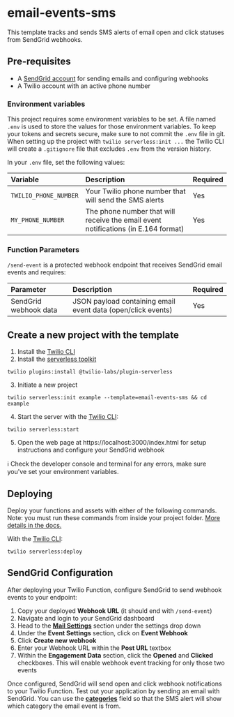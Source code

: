 # email-events-sms

This template tracks and sends SMS alerts of email open and click statuses from SendGrid webhooks.

## Pre-requisites

- A [SendGrid account](https://signup.sendgrid.com/) for sending emails and configuring webhooks
- A Twilio account with an active phone number

### Environment variables

This project requires some environment variables to be set. A file named `.env` is used to store the values for those environment variables. To keep your tokens and secrets secure, make sure to not commit the `.env` file in git. When setting up the project with `twilio serverless:init ...` the Twilio CLI will create a `.gitignore` file that excludes `.env` from the version history.

In your `.env` file, set the following values:

| Variable | Description | Required |
| :------- | :---------- | :------- |
| `TWILIO_PHONE_NUMBER` | Your Twilio phone number that will send the SMS alerts | Yes |
| `MY_PHONE_NUMBER` | The phone number that will receive the email event notifications (in E.164 format) | Yes |

### Function Parameters

`/send-event` is a protected webhook endpoint that receives SendGrid email events and requires:

| Parameter | Description | Required |
| :-------- | :---------- | :------- |
| SendGrid webhook data | JSON payload containing email event data (open/click events) | Yes |

## Create a new project with the template

1. Install the [Twilio CLI](https://www.twilio.com/docs/twilio-cli/quickstart#install-twilio-cli)
2. Install the [serverless toolkit](https://www.twilio.com/docs/labs/serverless-toolkit/getting-started)

```shell
twilio plugins:install @twilio-labs/plugin-serverless
```

3. Initiate a new project

```
twilio serverless:init example --template=email-events-sms && cd example
```

4. Start the server with the [Twilio CLI](https://www.twilio.com/docs/twilio-cli/quickstart):

```
twilio serverless:start
```

5. Open the web page at https://localhost:3000/index.html for setup instructions and configure your SendGrid webhook

ℹ️ Check the developer console and terminal for any errors, make sure you've set your environment variables.

## Deploying

Deploy your functions and assets with either of the following commands. Note: you must run these commands from inside your project folder. [More details in the docs.](https://www.twilio.com/docs/labs/serverless-toolkit)

With the [Twilio CLI](https://www.twilio.com/docs/twilio-cli/quickstart):

```
twilio serverless:deploy
```

## SendGrid Configuration

After deploying your Twilio Function, configure SendGrid to send webhook events to your endpoint:

1. Copy your deployed **Webhook URL** (it should end with `/send-event`)
2. Navigate and login to your SendGrid dashboard
3. Head to the [**Mail Settings**](https://app.sendgrid.com/settings/mail_settings) section under the settings drop down
4. Under the **Event Settings** section, click on **Event Webhook**
5. Click **Create new webhook**
6. Enter your Webhook URL within the **Post URL** textbox
7. Within the **Engagement Data** section, click the **Opened** and **Clicked** checkboxes. This will enable webhook event tracking for only those two events

Once configured, SendGrid will send open and click webhook notifications to your Twilio Function. Test out your application by sending an email with SendGrid. You can use the [**categories**](https://www.twilio.com/docs/sendgrid/for-developers/sending-email/categories) field so that the SMS alert will show which category the email event is from. 

